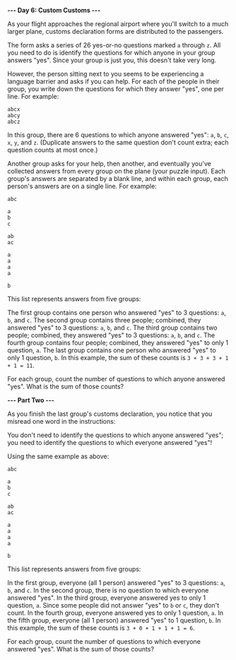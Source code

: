 **--- Day 6: Custom Customs ---**

As your flight approaches the regional airport where you'll switch to a much larger plane, customs declaration forms are distributed to the passengers.

The form asks a series of 26 yes-or-no questions marked `a` through `z`. All you need to do is identify the questions for which anyone in your group answers "yes". Since your group is just you, this doesn't take very long.

However, the person sitting next to you seems to be experiencing a language barrier and asks if you can help. For each of the people in their group, you write down the questions for which they answer "yes", one per line. For example:

```
abcx
abcy
abcz
```
In this group, there are 6 questions to which anyone answered "yes": `a`, `b`, `c`, `x`, `y`, and `z`. (Duplicate answers to the same question don't count extra; each question counts at most once.)

Another group asks for your help, then another, and eventually you've collected answers from every group on the plane (your puzzle input). Each group's answers are separated by a blank line, and within each group, each person's answers are on a single line. For example:

```
abc

a
b
c

ab
ac

a
a
a
a

b
```

This list represents answers from five groups:

The first group contains one person who answered "yes" to 3 questions: `a`, `b`, and `c`.
The second group contains three people; combined, they answered "yes" to 3 questions: `a`, `b`, and `c`.
The third group contains two people; combined, they answered "yes" to 3 questions: `a`, `b`, and `c`.
The fourth group contains four people; combined, they answered "yes" to only 1 question, `a`.
The last group contains one person who answered "yes" to only 1 question, `b`.
In this example, the sum of these counts is `3 + 3 + 3 + 1 + 1 = 11`.

For each group, count the number of questions to which anyone answered "yes". What is the sum of those counts?


**--- Part Two ---**

As you finish the last group's customs declaration, you notice that you misread one word in the instructions:

You don't need to identify the questions to which anyone answered "yes"; you need to identify the questions to which everyone answered "yes"!

Using the same example as above:

```
abc

a
b
c

ab
ac

a
a
a
a

b
```

This list represents answers from five groups:

In the first group, everyone (all 1 person) answered "yes" to 3 questions: `a`, `b`, and `c`.
In the second group, there is no question to which everyone answered "yes".
In the third group, everyone answered yes to only 1 question, `a`. Since some people did not answer "yes" to `b` or `c`, they don't count.
In the fourth group, everyone answered yes to only 1 question, `a`.
In the fifth group, everyone (all 1 person) answered "yes" to 1 question, `b`.
In this example, the sum of these counts is `3 + 0 + 1 + 1 + 1 = 6`.

For each group, count the number of questions to which everyone answered "yes". What is the sum of those counts?
